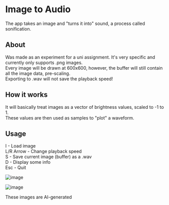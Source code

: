# Image to Audio

The app takes an image and "turns it into" sound, a process called sonification.

## About
Was made as an experiment for a uni assignment. It's very specific and currently only supports .png images.\
Every image will be drawn at 600x600, however, the buffer will still contain all the image data, pre-scaling.\
Exporting to .wav will not save the playback speed!

## How it works
It will basically treat images as a vector of brightness values, scaled to -1 to 1.\
These values are then used as samples to "plot" a waveform.

## Usage
I - Load image\
L/R Arrow - Change playback speed\
S - Save current image (buffer) as a .wav\
D - Display some info\
Esc - Quit

![image](https://github.com/definitelynico/macroquad_img_to_audio/assets/101659586/f2af2cc4-1ddd-4c49-b2c3-998db5e6fa6d)

![image](https://github.com/definitelynico/macroquad_img_to_audio/assets/101659586/bd9a0e4b-e2ec-4254-856d-5850eac1d223)

These images are AI-generated

